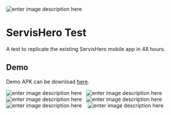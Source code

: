  ![enter image description here](https://img.shields.io/badge/issues-0-green.svg)

ServisHero Test
===================

A test to replicate the existing ServisHero mobile app in 48 hours.




Demo
--------------

Demo APK can be download [here](https://github.com/irshuLx/ServisHero_Test/raw/master/apk/app-debug.apk).

![enter image description here](https://github.com/irshuLx/ServisHero_Test/raw/master/screens/order_0.jpg)&nbsp;&nbsp;&nbsp;![enter image description here](https://github.com/irshuLx/ServisHero_Test/raw/master/screens/order_1.jpg)&nbsp;&nbsp;&nbsp;![enter image description here](https://github.com/irshuLx/ServisHero_Test/raw/master/screens/order_2.jpg)&nbsp;&nbsp;&nbsp;![enter image description here](https://github.com/irshuLx/ServisHero_Test/raw/master/screens/order_3.jpg)&nbsp;&nbsp;&nbsp; ![enter image description here](https://github.com/irshuLx/ServisHero_Test/raw/master/screens/order_4.jpg)&nbsp;&nbsp;&nbsp; ![enter image description here](https://github.com/irshuLx/ServisHero_Test/raw/master/screens/order_5.jpg)  
